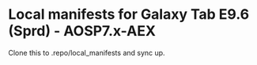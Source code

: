 # Local manifests for Galaxy Tab E9.6 (Sprd) - AOSP7.x-AEX
Clone this to .repo/local_manifests and sync up.

